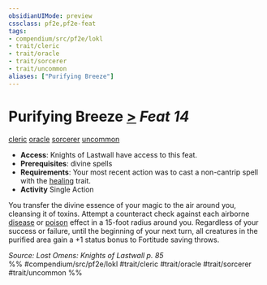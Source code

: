 ```yaml
---
obsidianUIMode: preview
cssclass: pf2e,pf2e-feat
tags:
- compendium/src/pf2e/lokl
- trait/cleric
- trait/oracle
- trait/sorcerer
- trait/uncommon
aliases: ["Purifying Breeze"]
---
```

# Purifying Breeze  [>](rules/core-rulebook/chapter-9-playing-the-game.md#Actions "Single Action") *Feat 14*  
[cleric](rules/traits/cleric.md)  [oracle](rules/traits/oracle-apg.md)  [sorcerer](rules/traits/sorcerer.md)  [uncommon](rules/traits/uncommon.md)  

- **Access**: Knights of Lastwall have access to this feat.
- **Prerequisites**: divine spells
- **Requirements**: Your most recent action was to cast a non-cantrip spell with the [healing](rules/traits/healing.md) trait.
- **Activity** Single Action

You transfer the divine essence of your magic to the air around you, cleansing it of toxins. Attempt a counteract check against each airborne [disease](rules/traits/disease.md) or [poison](rules/traits/poison.md) effect in a 15-foot radius around you. Regardless of your success or failure, until the beginning of your next turn, all creatures in the purified area gain a +1 status bonus to Fortitude saving throws.

*Source: Lost Omens: Knights of Lastwall p. 85*  
%% #compendium/src/pf2e/lokl #trait/cleric #trait/oracle #trait/sorcerer #trait/uncommon %%